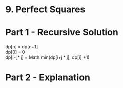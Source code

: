 # 9. Perfect Squares

# Part 1 - Recursive Solution

dp[n] = dp[n+1]<br>
dp[0] = 0<br>
dp[i+j* j] = Math.min(dp[i+j * j], dp[i] +1)


# Part 2 - Explanation
